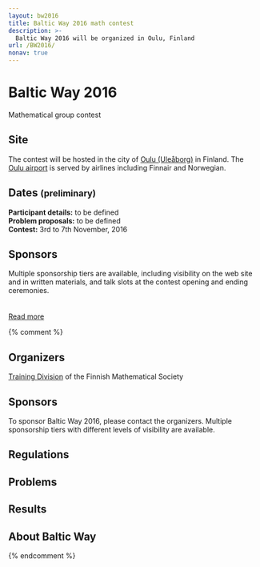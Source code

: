 ```yaml
---
layout: bw2016
title: Baltic Way 2016 math contest
description: >-
  Baltic Way 2016 will be organized in Oulu, Finland
url: /BW2016/
nonav: true
---
```


<div class="jumbotron"><div class="container">
<h1>Baltic Way 2016</h1>
<p>Mathematical group contest</p>
</div></div>

<div class="container"><div class="row">
<div class="container col-xs-12 col-sm-4">

<h2>Site</h2>
<p>
The contest will be hosted in the city of
<a href="http://www.ouka.fi/oulu/english">Oulu (Uleåborg)</a> in Finland.
The <a href="https://en.wikipedia.org/wiki/Oulu_Airport">Oulu airport</a> is served by airlines
including Finnair and Norwegian.
</p></div>

<div class="col-xs-12 col-sm-4 container">
<h2>Dates <small>(preliminary)</small></h2>
<p>
<b>Participant details:</b> to be defined<br>
<b>Problem proposals:</b> to be defined<br>
<b>Contest:</b> 3rd to 7th November, 2016
</p></div>

<div class="container col-xs-12 col-sm-4">
<h2>Sponsors</h2>
<p>Multiple sponsorship tiers are available,
including visibility on the web site and in written materials,
and talk slots at the contest opening and ending ceremonies.</p>
</div>
</div>

<div class="row"> 
<div class="container col-xs-1" style="margin-top: 35px">
<a href="about/" class="btn btn-primary">Read more</a>
</div></div>


{% comment %}
## Organizers

[Training Division](/english/) of the Finnish Mathematical Society


<div class="alert alert-info" role="alert">
<h2>Sponsors</h2>
<p>
To sponsor Baltic Way 2016, please <!-- a href="mailto:" -->contact the organizers<!-- /a -->.
Multiple sponsorship tiers with different levels of visibility are available.</p>

</div>


## Regulations

## Problems

## Results

## About Baltic Way
{% endcomment %}
